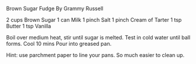 Brown Sugar Fudge
By Grammy Russell

2 cups Brown Sugar
1 can Milk
1 pinch Salt
1 pinch Cream of Tarter
1 tsp Butter
1 tsp Vanilla

Boil over medium heat, stir until sugar is melted. Test in cold water until ball forms. Cool 10 mins
Pour into greased pan.

Hint: use parchment paper to line your pans. So much easier to clean up.
